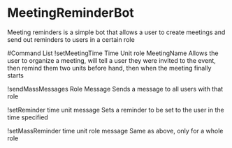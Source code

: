 # MeetingReminderBot

Meeting reminders is a simple bot that allows a user to create meetings and send out reminders to users in a certain role 

#Command List
!setMeetingTime Time Unit role MeetingName
  Allows the user to organize a meeting, will tell a user they were invited to the event, then remind them two units before hand, then when the meeting finally starts

!sendMassMessages Role Message
  Sends a message to all users with that role 

!setReminder time unit message
   Sets a reminder to be set to the user in the time specified

!setMassReminder time unit role message
  Same as above, only for a whole role

